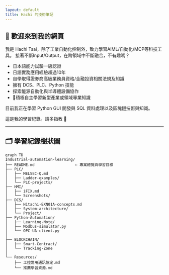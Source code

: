 ```yaml
---
layout: default
title: Hachi 的技術筆記
---
```


## 👋 歡迎來到我的網頁

我是 Hachi Tsai，除了工業自動化控制外，致力學習AIML/自動化/MCP等科技工具。
接著不斷Input/Output，在跨領域中不斷融合，不有趣嗎？

- 日本語能力試驗一級認證
- 日語實務應用經驗超過10年
- 自學取得證券商高級業務員資格/金融投資相關法規及知識
- 擁有 DCS、PLC、Python 技能
- 探索能源自動化與半導體設備協作
- 🌟積極自主學習新型產業或領域專業知識

目前我正在學習 Python GUI 開發與 SQL 資料處理以及區塊鏈技術與知識。

這是我的學習紀錄。請多指教 🙌

---

## 🗂️ 學習紀錄樹狀圖

```mermaid
graph TD
Industrial-automation-learning/
├── README.md                  ← 專案總覽與學習目標
├── PLC/
│   ├── MELSEC-Q.md
│   ├── Ladder-examples/
│   └── PLC-projects/
├── HMI/
│   ├── iFIX.md
│   └── Screenshots/
├── DCS/
│   ├── Hitachi-EXN01A-concepts.md
│   ├── System-architecture/
│   └── Project/
├── Python-Automation/
│   ├── Learning-Note/
│   ├── Modbus-simulator.py
│   └── OPC-UA-client.py
│
├── BLOCKCHAIN/
│   ├── Smart-Contract/
│   └── Tracking-Zone
│
└── Resources/
    ├── 工控常用通訊協定.md
    └── 推薦學習資源.md
```
